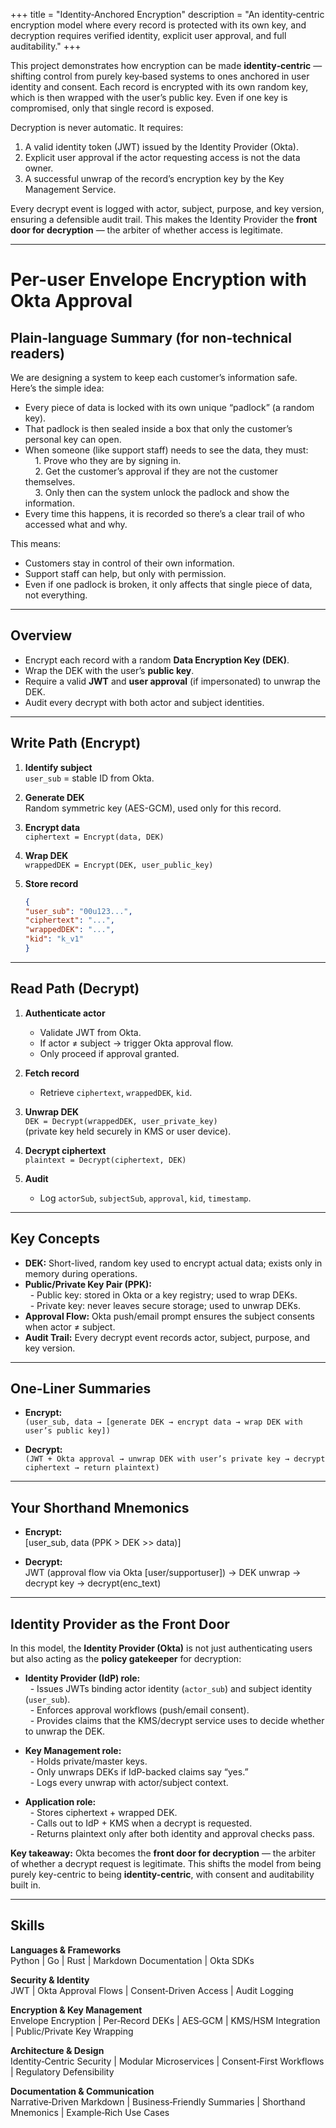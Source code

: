 +++
title = "Identity‑Anchored Encryption"
description = "An identity‑centric encryption model where every record is protected with its own key, and decryption requires verified identity, explicit user approval, and full auditability."
+++

This project demonstrates how encryption can be made **identity‑centric** — shifting control from purely key‑based
systems to ones anchored in user identity and consent. Each record is encrypted with its own random key, which is then
wrapped with the user’s public key. Even if one key is compromised, only that single record is exposed.

Decryption is never automatic. It requires:

1. A valid identity token (JWT) issued by the Identity Provider (Okta).
2. Explicit user approval if the actor requesting access is not the data owner.
3. A successful unwrap of the record’s encryption key by the Key Management Service.

Every decrypt event is logged with actor, subject, purpose, and key version, ensuring a defensible audit trail. This
makes the Identity Provider the **front door for decryption** — the arbiter of whether access is legitimate.

---

# Per-user Envelope Encryption with Okta Approval

## Plain-language Summary (for non-technical readers)

We are designing a system to keep each customer’s information safe.  
Here’s the simple idea:

- Every piece of data is locked with its own unique “padlock” (a random key).
- That padlock is then sealed inside a box that only the customer’s personal key can open.
- When someone (like support staff) needs to see the data, they must:  
  &nbsp;&nbsp;&nbsp;&nbsp;1. Prove who they are by signing in.  
  &nbsp;&nbsp;&nbsp;&nbsp;2. Get the customer’s approval if they are not the customer themselves.  
  &nbsp;&nbsp;&nbsp;&nbsp;3. Only then can the system unlock the padlock and show the information.
- Every time this happens, it is recorded so there’s a clear trail of who accessed what and why.

This means:

- Customers stay in control of their own information.
- Support staff can help, but only with permission.
- Even if one padlock is broken, it only affects that single piece of data, not everything.

---

## Overview

- Encrypt each record with a random **Data Encryption Key (DEK)**.
- Wrap the DEK with the user’s **public key**.
- Require a valid **JWT** and **user approval** (if impersonated) to unwrap the DEK.
- Audit every decrypt with both actor and subject identities.

---

## Write Path (Encrypt)

1. **Identify subject**  
   `user_sub` = stable ID from Okta.

2. **Generate DEK**  
   Random symmetric key (AES-GCM), used only for this record.

3. **Encrypt data**  
   `ciphertext = Encrypt(data, DEK)`

4. **Wrap DEK**  
   `wrappedDEK = Encrypt(DEK, user_public_key)`

5. **Store record**
   ```json
   {
   "user_sub": "00u123...",
   "ciphertext": "...",
   "wrappedDEK": "...",
   "kid": "k_v1"
   }
   ```

---

## Read Path (Decrypt)

1. **Authenticate actor**
    - Validate JWT from Okta.
    - If actor ≠ subject → trigger Okta approval flow.
    - Only proceed if approval granted.

2. **Fetch record**
    - Retrieve `ciphertext`, `wrappedDEK`, `kid`.

3. **Unwrap DEK**  
   `DEK = Decrypt(wrappedDEK, user_private_key)`  
   (private key held securely in KMS or user device).

4. **Decrypt ciphertext**  
   `plaintext = Decrypt(ciphertext, DEK)`

5. **Audit**
    - Log `actorSub`, `subjectSub`, `approval`, `kid`, `timestamp`.

---

## Key Concepts

- **DEK:** Short-lived, random key used to encrypt actual data; exists only in memory during operations.
- **Public/Private Key Pair (PPK):**  
  &nbsp;&nbsp;- Public key: stored in Okta or a key registry; used to wrap DEKs.  
  &nbsp;&nbsp;- Private key: never leaves secure storage; used to unwrap DEKs.
- **Approval Flow:** Okta push/email prompt ensures the subject consents when actor ≠ subject.
- **Audit Trail:** Every decrypt event records actor, subject, purpose, and key version.

---

## One-Liner Summaries

- **Encrypt:**  
  `(user_sub, data → [generate DEK → encrypt data → wrap DEK with user’s public key])`

- **Decrypt:**  
  `(JWT + Okta approval → unwrap DEK with user’s private key → decrypt ciphertext → return plaintext)`

---

## Your Shorthand Mnemonics

- **Encrypt:**  
  [user_sub, data (PPK > DEK >> data)]

- **Decrypt:**  
  JWT (approval flow via Okta [user/supportuser]) → DEK unwrap → decrypt key → decrypt(enc_text)

---

## Identity Provider as the Front Door

In this model, the **Identity Provider (Okta)** is not just authenticating users but also acting as the **policy
gatekeeper** for decryption:

- **Identity Provider (IdP) role:**  
  &nbsp;&nbsp;- Issues JWTs binding actor identity (`actor_sub`) and subject identity (`user_sub`).  
  &nbsp;&nbsp;- Enforces approval workflows (push/email consent).  
  &nbsp;&nbsp;- Provides claims that the KMS/decrypt service uses to decide whether to unwrap the DEK.

- **Key Management role:**  
  &nbsp;&nbsp;- Holds private/master keys.  
  &nbsp;&nbsp;- Only unwraps DEKs if IdP-backed claims say “yes.”  
  &nbsp;&nbsp;- Logs every unwrap with actor/subject context.

- **Application role:**  
  &nbsp;&nbsp;- Stores ciphertext + wrapped DEK.  
  &nbsp;&nbsp;- Calls out to IdP + KMS when a decrypt is requested.  
  &nbsp;&nbsp;- Returns plaintext only after both identity and approval checks pass.

**Key takeaway:** Okta becomes the **front door for decryption** — the arbiter of whether a decrypt request is
legitimate. This shifts the model from being purely key-centric to being **identity-centric**, with consent and
auditability built in.

---

## Skills

**Languages & Frameworks**  
Python | Go | Rust | Markdown Documentation | Okta SDKs

**Security & Identity**  
JWT | Okta Approval Flows | Consent‑Driven Access | Audit Logging

**Encryption & Key Management**  
Envelope Encryption | Per‑Record DEKs | AES‑GCM | KMS/HSM Integration | Public/Private Key Wrapping

**Architecture & Design**  
Identity‑Centric Security | Modular Microservices | Consent‑First Workflows | Regulatory Defensibility

**Documentation & Communication**  
Narrative‑Driven Markdown | Business‑Friendly Summaries | Shorthand Mnemonics | Example‑Rich Use Cases